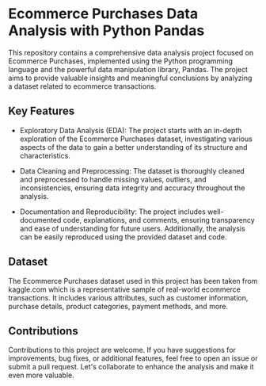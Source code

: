 
# Ecommerce Purchases Data Analysis with Python Pandas

This repository contains a comprehensive data analysis project focused on Ecommerce Purchases, implemented using the Python programming language and the powerful data manipulation library, Pandas. The project aims to provide valuable insights and meaningful conclusions by analyzing a dataset related to ecommerce transactions.


## Key Features
* Exploratory Data Analysis (EDA): The project starts with an in-depth exploration of the Ecommerce Purchases dataset, investigating various aspects of the data to gain a better understanding of its structure and characteristics.

* Data Cleaning and Preprocessing: The dataset is thoroughly cleaned and preprocessed to handle missing values, outliers, and inconsistencies, ensuring data integrity and accuracy throughout the analysis.

* Documentation and Reproducibility: The project includes well-documented code, explanations, and comments, ensuring transparency and ease of understanding for future users. Additionally, the analysis can be easily reproduced using the provided dataset and code.

## Dataset
The Ecommerce Purchases dataset used in this project has been taken from kaggle.com which is a representative sample of real-world ecommerce transactions. It includes various attributes, such as customer information, purchase details, product categories, payment methods, and more. 
## Contributions
Contributions to this project are welcome. If you have suggestions for improvements, bug fixes, or additional features, feel free to open an issue or submit a pull request. Let's collaborate to enhance the analysis and make it even more valuable.
